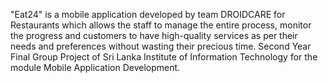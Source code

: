 "Eat24" is a mobile application developed by team DROIDCARE for Restaurants which allows the staff to manage the entire process, monitor the progress and customers to have high-quality services as per their needs and preferences without wasting their precious time. Second Year Final Group Project of Sri Lanka Institute of Information Technology for the module Mobile Application Development. 
